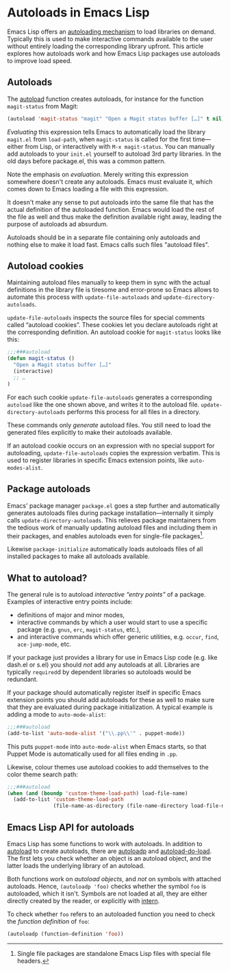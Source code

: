 # Autoloads in Emacs Lisp

Emacs Lisp offers an [autoloading mechanism][autoload] to load libraries on
demand.  Typically this is used to make interactive commands available to the
user without entirely loading the corresponding library upfront.  This article
explores how autoloads work and how Emacs Lisp packages use autoloads to improve
load speed.

[autoload]: https://www.gnu.org/software/emacs/manual/html_node/elisp/Autoload.html#Autoload

<!--more-->

## Autoloads ##

The [autoload][al] function creates autoloads, for instance for the function
`magit-status` from Magit:

```lisp
(autoload 'magit-status "magit" "Open a Magit status buffer […]" t nil)
```

*Evaluating* this expression tells Emacs to automatically load the library
`magit.el` from `load-path`, when `magit-status` is called for the first
time—either from Lisp, or interactively with `M-x magit-status`.  You can
manually add autoloads to your `init.el` yourself to autoload 3rd party
libraries.  In the old days before package.el, this was a common pattern.

Note the emphasis on *evaluation*.  Merely writing this expression somewhere
doesn't create any autoloads.  Emacs must evaluate it, which comes down to Emacs
loading a file with this expression.

It doesn't make any sense to put autoloads into the same file that has the
actual definition of the autoloaded function.  Emacs would load the rest of the
file as well and thus make the definition available right away, leading the
purpose of autoloads ad absurdum.

Autoloads should be in a separate file containing only autoloads and nothing
else to make it load fast.  Emacs calls such files "autoload files".

## Autoload cookies ##

Maintaining autoload files manually to keep them in sync with the actual
definitions in the library file is tiresome and error-prone so Emacs allows to
automate this process with `update-file-autoloads` and
`update-directory-autoloads`.

`update-file-autoloads` inspects the source files for special comments called
“autoload cookies”.  These cookies let you declare autoloads right at the
corresponding definition.  An autoload cookie for `magit-status` looks like
this:

```lisp
;;;###autoload
(defun magit-status ()
  "Open a Magit status buffer […]"
  (interactive)
  ;; …
)
```

For each such cookie `update-file-autoloads` generates a corresponding
`autoload` like the one shown above, and writes it to the autoload file.
`update-directory-autoloads` performs this process for all files in a directory.

These commands only *generate* autoload files.  You still need to load the
generated files explicitly to make their autoloads available.

If an autoload cookie occurs on an expression with no special support for
autoloading, `update-file-autoloads` copies the expression verbatim.  This is
used to register libraries in specific Emacs extension points, like
`auto-modes-alist`.

## Package autoloads ##

Emacs' package manager `package.el` goes a step further and automatically
generates autoloads files during package installation—internally it simply calls
`update-directory-autoloads`.  This relieves package maintainers from the
tedious work of manually updating autoload files and including them in their
packages, and enables autoloads even for single-file packages[^1].

Likewise `package-initialize` automatically loads autoloads files of all
installed packages to make all autoloads available.

## What to autoload? ##

The general rule is to autoload *interactive “entry points”* of a package.
Examples of interactive entry points include:

- definitions of major and minor modes,
- interactive commands by which a user would start to use a specific package
  (e.g. `gnus`, `erc`, `magit-status`, etc.),
- and interactive commands which offer generic utilities, e.g. `occur`,
  `find`, `ace-jump-mode`, etc.

If your package just provides a library for use in Emacs Lisp code (e.g. like
dash.el or s.el) you should *not* add any autoloads at all.  Libraries are
typically `required`d by dependent libraries so autoloads would be redundant.

If your package should automatically register itself in specific Emacs extension
points you should add autoloads for these as well to make sure that they are
evaluated during package initialization.  A typical example is adding a mode to
`auto-mode-alist`:

```lisp
;;;###autoload
(add-to-list 'auto-mode-alist '("\\.pp\\'" . puppet-mode))
```

This puts `puppet-mode` into `auto-mode-alist` when Emacs starts, so that Puppet
Mode is automatically used for all files ending in `.pp`.

Likewise, colour themes use autoload cookies to add themselves to the color
theme search path:

```lisp
;;;###autoload
(when (and (boundp 'custom-theme-load-path) load-file-name)
  (add-to-list 'custom-theme-load-path
               (file-name-as-directory (file-name-directory load-file-name))))
```

## Emacs Lisp API for autoloads ##

Emacs Lisp has some functions to work with autoloads.  In addition to
[autoload][al] to create autoloads, there are [autoloadp][alp] and
[autoload-do-load][adl].  The first lets you check whether an object is an
autoload object, and the latter loads the underlying library of an autoload.

Both functions work on *autoload objects*, and *not* on symbols with attached
autoloads.  Hence, `(autoloadp 'foo)` checks whether the symbol `foo` is
autoloaded, which it isn't.  Symbols are not loaded at all, they are either
directly created by the reader, or explicitly with [intern][].

To check whether `foo` refers to an autoloaded function you need to check the
*function definition* of `foo`:

```lisp
(autoloadp (function-definition 'foo))
```

[al]: https://www.gnu.org/software/emacs/manual/html_node/elisp/Autoload.html#index-autoload-1
[alp]: https://www.gnu.org/software/emacs/manual/html_node/elisp/Autoload.html#index-autoloadp
[adl]: https://www.gnu.org/software/emacs/manual/html_node/elisp/Autoload.html#index-autoload_002ddo_002dload
[intern]: https://www.gnu.org/software/emacs/manual/html_node/elisp/Creating-Symbols.html#index-intern

[^1]: Single file packages are standalone Emacs Lisp files with special file
      headers.
